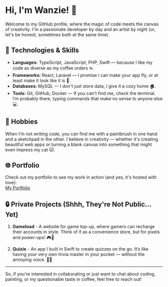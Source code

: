 # Hi, I'm Wanzie! 👋

Welcome to my GitHub profile, where the magic of code meets the canvas of creativity. I'm a passionate developer by day and an artist by night (or, let's be honest, sometimes both at the same time).

## 🚀 Technologies & Skills

<ul>
  <li><strong>Languages:</strong> TypeScript, JavaScript, PHP, Swift — because I like my code as diverse as my coffee orders ☕.</li>
  <li><strong>Frameworks:</strong> React, Laravel — I promise I can make your app fly, or at least make it look like it is 🚀.</li>
  <li><strong>Databases:</strong> MySQL — I don't just store data, I give it a cozy home 🏠.</li>
  <li><strong>Tools:</strong> Git, GitHub, Docker — If you can't find me, check the terminal. I’m probably there, typing commands that make no sense to anyone else 💻.</li>
</ul>

## 🎨 Hobbies

When I’m not writing code, you can find me with a paintbrush in one hand and a sketchpad in the other. I believe in creativity — whether it's creating beautiful web apps or turning a blank canvas into something that might even impress my cat 🐱. 

## 🌐 Portfolio

Check out my portfolio to see my work in action (and yes, it's hosted with love):  
<a href="https://wanzie.vercel.app" target="_blank" rel="noopener noreferrer">My Portfolio</a>

## 🔒 Private Projects (Shhh, They're Not Public... Yet)

1. **Gameload** - A website for game top-up, where gamers can recharge their accounts in style. Think of it as a convenience store, but for pixels and power-ups! 🎮💸
   
2. **Quizie** - An app I built in Swift to create quizzes on the go. It’s like having your very own trivia master in your pocket — without the annoying voice. 🧠💡

---

So, if you're interested in collaborating or just want to chat about coding, painting, or my questionable taste in coffee, feel free to reach out! 
